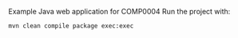 Example Java web application for COMP0004
Run the project with:
```Language
mvn clean compile package exec:exec
```


